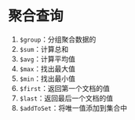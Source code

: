 # 聚合查询

1. `$group`：分组聚合数据的
2. `$sum`：计算总和
3. `$avg`：计算平均值
4. `$max`：找出最大值
5. `$min`：找出最小值
7. `$first`：返回第一个文档的值
8. `$last`：返回最后一个文档的值
9. `$addToSet`：将唯一值添加到集合中

